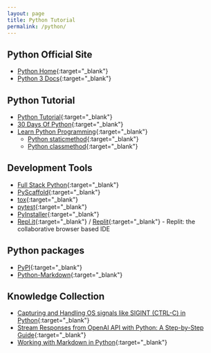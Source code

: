 ```yaml
---
layout: page
title: Python Tutorial
permalink: /python/
---
```


## Python Official Site

- [Python Home](https://www.python.org/){:target="_blank"}
- [Python 3 Docs](https://docs.python.org/3/){:target="_blank"}

## Python Tutorial

- [Python Tutorial](https://www.w3schools.com/python/){:target="_blank"}
- [30 Days Of Python](https://teclado.com/30-days-of-python/){:target="_blank"}
- [Learn Python Programming](https://www.programiz.com/python-programming){:target="_blank"}
  - [Python staticmethod](https://www.programiz.com/python-programming/methods/built-in/staticmethod){:target="_blank"}
  - [Python classmethod](https://www.programiz.com/python-programming/methods/built-in/classmethod){:target="_blank"}

## Development Tools

- [Full Stack Python](https://www.fullstackpython.com/){:target="_blank"}
- [PyScaffold](https://pyscaffold.org/){:target="_blank"}
- [tox](https://tox.wiki/){:target="_blank"}
- [pytest](https://docs.pytest.org/){:target="_blank"}
- [PyInstaller](https://pyinstaller.org/){:target="_blank"}
- [Repl.it](https://repl.it/){:target="_blank"} / [Replit](https://replit.com/){:target="_blank"} - Replit: the collaborative browser based IDE

## Python packages

- [PyPI](https://pypi.org/){:target="_blank"}
- [Python-Markdown](https://python-markdown.github.io/){:target="_blank"}

## Knowledge Collection

- [Capturing and Handling OS signals like SIGINT (CTRL-C) in Python](https://www.xanthium.in/operating-system-signal-handling-in-python3#:~:text=The%20Python%20script%20will%20print,send%20to%20the%20executing%20script){:target="_blank"}
- [Stream Responses from OpenAI API with Python: A Step-by-Step Guide](https://medium.com/codingthesmartway-com-blog/stream-responses-from-openai-api-with-python-a-step-by-step-guide-1f5d2fa5926f){:target="_blank"}
- [Working with Markdown in Python](https://www.honeybadger.io/blog/python-markdown/){:target="_blank"}
